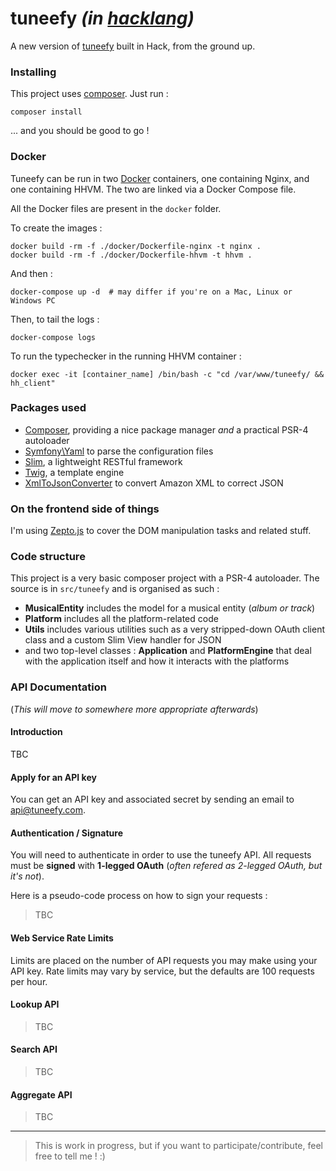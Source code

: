 # tuneefy _(in [hacklang](http://hacklang.org/))_

A new version of [tuneefy](http://tuneefy.com) built in Hack, from the ground up.

### Installing

This project uses [composer](https://getcomposer.org/). Just run :

    composer install

 ... and you should be good to go !

### Docker

Tuneefy can be run in two [Docker](https://www.docker.com/) containers, one containing Nginx, and one containing HHVM. The two are linked via a Docker Compose file.

All the Docker files are present in the `docker` folder.

To create the images :

    docker build -rm -f ./docker/Dockerfile-nginx -t nginx .
    docker build -rm -f ./docker/Dockerfile-hhvm -t hhvm .

And then :

    docker-compose up -d  # may differ if you're on a Mac, Linux or Windows PC

Then, to tail the logs :

    docker-compose logs

To run the typechecker in the running HHVM container :

    docker exec -it [container_name] /bin/bash -c "cd /var/www/tuneefy/ && hh_client"

### Packages used

  - [Composer](https://getcomposer.org/), providing a nice package manager *and* a practical PSR-4 autoloader
  - [Symfony\Yaml](http://symfony.com/doc/current/components/yaml/introduction.html) to parse the configuration files
  - [Slim](http://www.slimframework.com/), a lightweight RESTful framework
  - [Twig](http://twig.sensiolabs.org/), a template engine
  - [XmlToJsonConverter](https://github.com/markwilson/xml-to-json) to convert Amazon XML to correct JSON

### On the frontend side of things

I'm using [Zepto.js](http://zeptojs.com) to cover the DOM manipulation tasks and related stuff.

### Code structure

This project is a very basic composer project with a PSR-4 autoloader.
The source is in `src/tuneefy` and is organised as such :

  * **MusicalEntity** includes the model for a musical entity (_album or track_)
  * **Platform** includes all the platform-related code
  * **Utils** includes various utilities such as a very stripped-down OAuth client class and a custom Slim View handler for JSON
  * and two top-level classes : **Application** and **PlatformEngine** that deal with the application itself and how it interacts with the platforms

### API Documentation
(_This will move to somewhere more appropriate afterwards_)

#### Introduction

TBC

#### Apply for an API key

You can get an API key and associated secret by sending an email to api@tuneefy.com.

#### Authentication / Signature

You will need to authenticate in order to use the tuneefy API. All requests must be **signed** with **1-legged OAuth** (_often refered as 2-legged OAuth, but it's not_).

Here is a pseudo-code process on how to sign your requests :

> TBC

#### Web Service Rate Limits

Limits are placed on the number of API requests you may make using your API key. Rate limits may vary by service, but the defaults are 100 requests per hour.

#### Lookup API

> TBC

#### Search API

> TBC

#### Aggregate API

> TBC

- - -

> This is work in progress, but if you want to participate/contribute, feel free to tell me ! :)
